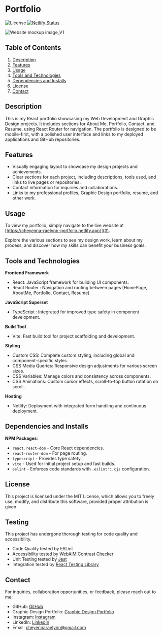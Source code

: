 # Portfolio

![License](https://img.shields.io/badge/license-MIT-brightgreen.svg)
[![Netlify Status](https://api.netlify.com/api/v1/badges/9bdca3e9-f016-4e13-bb90-d86575fbfdc8/deploy-status)](https://app.netlify.com/sites/cheyenna-raelynn-portfolio/deploys)

![Website mockup image_V1](https://github.com/user-attachments/assets/1a0c6b1f-0f4e-4b97-922c-39b92bd10365)

## Table of Contents
1. [Description](#description)
2. [Features](#features)
3. [Usage](#usage)
4. [Tools and Technologies](#tools-and-technologies)
5. [Dependencies and Installs](#dependencies-and-installs)
6. [License](#license)
7. [Contact](#contact)

## Description
This is my React portfolio showcasing my Web Development and Graphic Design projects. It includes sections for About Me, Portfolio, Contact, and Resume, using React Router for navigation. The portfolio is designed to be mobile-first, with a polished user interface and links to my deployed applications and GitHub repositories.

## Features
- Visually engaging layout to showcase my design projects and achievements.
- Clear sections for each project, including descriptions, tools used, and links to live pages or repositories.
- Contact information for inquiries and collaborations.
- Links to my professional profiles, Graphic Design portfolio, resume, and other work.

## Usage
To view my portfolio, simply navigate to the live website at [https://cheyenna-raelynn-portfolio.netlify.app/](#).

Explore the various sections to see my design work, learn about my process, and discover how my skills can benefit your business goals.

## Tools and Technologies
**Frontend Framework**
- React: JavaScript framework for building UI components.
- React Router : Navigation and routing between pages (HomePage, AboutMe, Portfolio, Contact, Resume).
  
**JavaScript Superset**
  - TypeScript : Integrated for improved type safety in component development.

**Build Tool**
  - Vite: Fast build tool for project scaffolding and development.

**Styling**
  - Custom CSS: Complete custom styling, including global and component-specific styles.
  - CSS Media Queries: Responsive design adjustments for various screen sizes.
  - CSS Variables: Manage colors and consistency across components.
  - CSS Animations: Custom cursor effects, scroll-to-top button rotation on scroll.

**Hosting**
  - Netlify: Deployment with integrated form handling and continuous deployment.

## Dependencies and Installs

**NPM Packages**:
  - `react`, `react-dom` - Core React dependencies.
  - `react-router-dom` - For page routing.
  - `typescript` - Provides type safety.
  - `vite` - Used for initial project setup and fast builds.
  - `eslint` - Enforces code standards with `.eslintrc.cjs` configuration.

## License
This project is licensed under the MIT License, which allows you to freely use, modify, and distribute this software, provided proper attribution is given.

## Testing

This project has undergone thorough testing for code quality and accessibility.
- Code Quality tested by ESLint
- Accessibility tested by [WebAIM Contrast Checker](https://webaim.org/resources/contrastchecker/)
- Unit Testing tested by [Jest](https://jestjs.io/)
- Integration tested by [React Testing Library](https://testing-library.com/docs/react-testing-library/intro/)

## Contact
For inquiries, collaboration opportunities, or feedback, please reach out to me:
- GitHub: [GitHub](https://github.com/RaeOfChey)
- Graphic Design Portfolio: [Graphic Design Portfolio](https://cheyennaraelynn.myportfolio.com/)
- Instagram: [Instagram](https://www.instagram.com/raeofchey/)
- LinkedIn: [LinkedIn](https://www.linkedin.com/in/cheyenna-raelynn)
- Email: [cheyennaraelynn@gmail.com](mailto:cheyennaraelynn@gmail.com)


